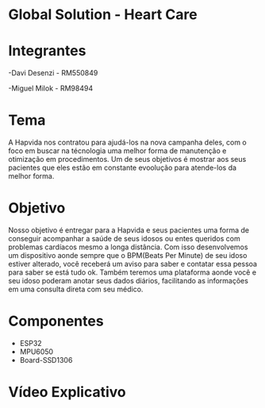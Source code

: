 # Global Solution - Heart Care
# Integrantes
-Davi Desenzi - RM550849

-Miguel Milok - RM98494
# Tema
A Hapvida nos contratou para ajudá-los na nova campanha deles, com o foco em buscar na técnologia uma melhor forma de manutenção e otimização em procedimentos. Um de seus objetivos é mostrar aos seus pacientes que eles estão em constante evoolução para atende-los da melhor forma.
# Objetivo
Nosso objetivo é entregar para a Hapvida e seus pacientes uma forma de conseguir acompanhar a saúde de seus idosos ou entes queridos com problemas cardíacos mesmo a longa distância. Com isso desenvolvemos um dispositivo aonde sempre que o BPM(Beats Per Minute) de seu idoso estiver alterado, você receberá um aviso para saber e contatar essa pessoa para saber se está tudo ok. Também teremos uma plataforma aonde você e seu idoso poderam anotar seus dados diários, facilitando as informações em uma consulta direta com seu médico.
# Componentes
- ESP32
- MPU6050
- Board-SSD1306
# Vídeo Explicativo
